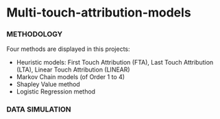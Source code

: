 # Multi-touch-attribution-models

### METHODOLOGY 

Four methods are displayed in this projects: 
- Heuristic models: First Touch Attribution (FTA), Last Touch Attribution (LTA), Linear Touch Attribution (LINEAR)
- Markov Chain models (of Order 1 to 4)
- Shapley Value method 
- Logistic Regression method 


### DATA SIMULATION
